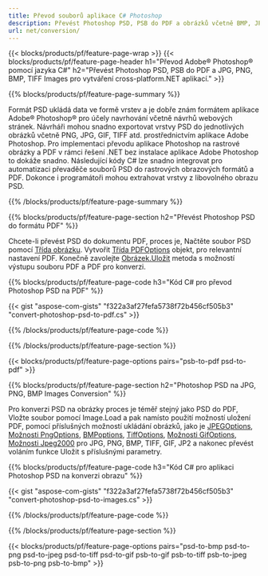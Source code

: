 ```yaml
---
title: Převod souborů aplikace C# Photoshop
description: Převést Photoshop PSD, PSB do PDF a obrázků včetně BMP, JPG, PNG, TIFF s několika řádky kódu C# přes knihovnu .NET.
url: net/conversion/
---
```


{{< blocks/products/pf/feature-page-wrap >}}
{{< blocks/products/pf/feature-page-header h1="Převod Adobe® Photoshop® pomocí jazyka C#" h2="Převést Photoshop PSD, PSB do PDF a JPG, PNG, BMP, TIFF Images pro vytváření cross-platform.NET aplikací." >}}

{{% blocks/products/pf/feature-page-summary %}}

Formát PSD ukládá data ve formě vrstev a je dobře znám formátem aplikace Adobe® Photoshop® pro účely navrhování včetně návrhů webových stránek. Návrháři mohou snadno exportovat vrstvy PSD do jednotlivých obrázků včetně PNG, JPG, GIF, TIFF atd. prostřednictvím aplikace Adobe Photoshop. Pro implementaci převodu aplikace Photoshop na rastrové obrázky a PDF v rámci řešení .NET bez instalace aplikace Adobe Photoshop to dokáže snadno. Následující kódy C# lze snadno integrovat pro automatizaci převaděče souborů PSD do rastrových obrazových formátů a PDF. Dokonce i programátoři mohou extrahovat vrstvy z libovolného obrazu PSD.


{{% /blocks/products/pf/feature-page-summary %}}

{{% blocks/products/pf/feature-page-section h2="Převést Photoshop PSD do formátu PDF" %}}

Chcete-li převést PSD do dokumentu PDF, proces je, Načtěte soubor PSD pomocí [Třída obrázku](https://apireference.aspose.com/net/psd/aspose.psd/image). Vytvořit [Třída PDFOptions](https://apireference.aspose.com/net/psd/aspose.psd.imageoptions/pdfoptions) objekt, pro relevantní nastavení PDF. Konečně zavolejte [Obrázek.Uložit](https://apireference.aspose.com/net/psd/aspose.psd.image/save/methods/3) metoda s možností výstupu souboru PDF a PDF pro konverzi.

{{% blocks/products/pf/feature-page-code h3="Kód C# pro převod Photoshop PSD na PDF" %}}

{{< gist "aspose-com-gists" "f322a3af27fefa5738f72b456cf505b3" "convert-photoshop-psd-to-pdf.cs" >}}

{{% /blocks/products/pf/feature-page-code %}}

{{% /blocks/products/pf/feature-page-section %}}

{{< blocks/products/pf/feature-page-options pairs="psb-to-pdf psd-to-pdf" >}}

{{% blocks/products/pf/feature-page-section h2="Photoshop PSD na JPG, PNG, BMP Images Conversion" %}}

Pro konverzi PSD na obrázky proces je téměř stejný jako PSD do PDF, Vložte soubor pomocí Image.Load a pak namísto použití možností uložení PDF, pomocí příslušných možností ukládání obrázků, jako je [JPEGOptions](https://apireference.aspose.com/net/psd/aspose.psd.imageoptions/jpegoptions), [Možnosti PngOptions](https://apireference.aspose.com/net/psd/aspose.psd.imageoptions/pngoptions),  [BMPoptions](https://apireference.aspose.com/net/psd/aspose.psd.imageoptions/bmpoptions), [TiffOptions](https://apireference.aspose.com/net/psd/aspose.psd.imageoptions/tiffoptions),  [Možnosti GifOptions](https://apireference.aspose.com/net/psd/aspose.psd.imageoptions/gifoptions), [Možnosti Jpeg2000](https://apireference.aspose.com/net/psd/aspose.psd.imageoptions/jpeg2000options) pro JPG, PNG, BMP, TIFF, GIF, JP2 a nakonec převést voláním funkce Uložit s příslušnými parametry.


{{% blocks/products/pf/feature-page-code h3="Kód C# pro aplikaci Photoshop PSD na konverzi obrazu" %}}

{{< gist "aspose-com-gists" "f322a3af27fefa5738f72b456cf505b3" "convert-photoshop-psd-to-images.cs" >}}

{{% /blocks/products/pf/feature-page-code %}}

{{% /blocks/products/pf/feature-page-section %}}

{{< blocks/products/pf/feature-page-options pairs="psd-to-bmp psd-to-png psd-to-jpeg psd-to-tiff psd-to-gif psb-to-gif psb-to-tiff psb-to-jpeg psb-to-png psb-to-bmp" >}}
